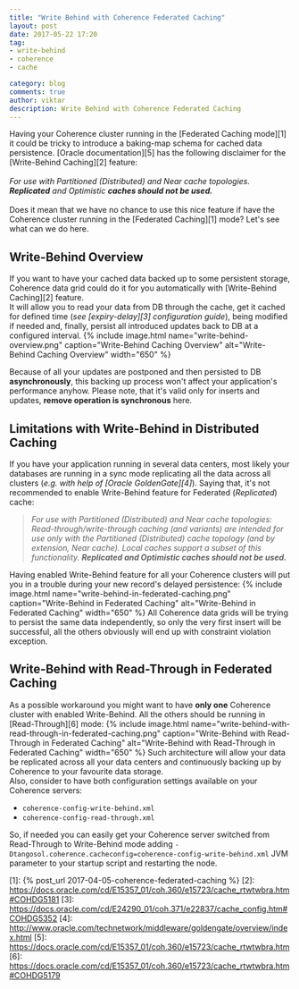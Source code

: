 ```yaml
---
title: "Write Behind with Coherence Federated Caching"
layout: post
date: 2017-05-22 17:20
tag:
- write-behind
- coherence
- cache

category: blog
comments: true
author: viktar
description: Write Behind with Coherence Federated Caching
---
```


Having your Coherence cluster running in the [Federated Caching mode][1]
it could be tricky to introduce a baking-map schema for cached data
persistence.
[Oracle documentation][5] has the following disclaimer for the [Write-Behind Caching][2] feature:<br/><br/>
*For use with Partitioned (Distributed) and Near cache topologies. **Replicated** and Optimistic **caches should not be used.***<br/><br/>
Does it mean that we have no chance to use this nice feature if have
the Coherence cluster running in the [Federated Caching][1] mode?
Let's see what can we do here.
<!--more-->

## Write-Behind Overview
If you want to have your cached data backed up to some persistent storage,
Coherence data grid could do it for you automatically with [Write-Behind Caching][2] feature.<br/>
It will allow you to read your data from DB through the cache,
get it cached for defined time (*see [expiry-delay][3] configuration guide*), being modified if needed and,
finally, persist all introduced updates back to DB at a configured interval.
{% include image.html name="write-behind-overview.png"
           caption="Write-Behind Caching Overview"
           alt="Write-Behind Caching Overview"
           width="650" %}

Because of all your updates are postponed and then persisted to DB **asynchronously**,
this backing up process won't affect your application's performance anyhow.
Please note, that it's valid only for inserts and updates, **remove operation is
synchronous** here.<br/>

## Limitations with Write-Behind in Distributed Caching
If you have your application running in several data centers, most likely
your databases are running in a sync mode replicating all the data across
all clusters (*e.g. with help of [Oracle GoldenGate][4]*).
Saying that, it's not recommended to enable Write-Behind feature for Federated
(*Replicated*) cache:
>*For use with Partitioned (Distributed) and Near cache topologies:
Read-through/write-through caching (and variants) are intended for use
only with the Partitioned (Distributed) cache topology (and by extension, Near cache).
Local caches support a subset of this functionality. **Replicated and Optimistic caches should not be used.***

Having enabled Write-Behind feature for all your Coherence clusters
will put you in a trouble during your new record's delayed persistence:
{% include image.html name="write-behind-in-federated-caching.png"
           caption="Write-Behind in Federated Caching"
           alt="Write-Behind in Federated Caching"
           width="650" %}
All Coherence data grids will be trying to persist the same data independently,
so only the very first insert will be successful, all the others
obviously will end up with constraint violation exception.

## Write-Behind with Read-Through in Federated Caching
As a possible workaround you might want to have **only one** Coherence
cluster with enabled Write-Behind. All the others should be running in
[Read-Through][6] mode:
{% include image.html name="write-behind-with-read-through-in-federated-caching.png"
           caption="Write-Behind with Read-Through in Federated Caching"
           alt="Write-Behind with Read-Through in Federated Caching"
           width="650" %}
Such architecture will allow your data be replicated across all your data centers
and continuously backing up by Coherence to your favourite data storage.<br/>
Also, consider to have both configuration settings available on your Coherence servers:
 * `coherence-config-write-behind.xml`
 * `coherence-config-read-through.xml`

So, if needed you can easily get your Coherence server switched from Read-Through
to Write-Behind mode adding `-Dtangosol.coherence.cacheconfig=coherence-config-write-behind.xml`
JVM parameter to your startup script and restarting the node.

[1]: {% post_url 2017-04-05-coherence-federated-caching %}
[2]: https://docs.oracle.com/cd/E15357_01/coh.360/e15723/cache_rtwtwbra.htm#COHDG5181
[3]: https://docs.oracle.com/cd/E24290_01/coh.371/e22837/cache_config.htm#COHDG5352
[4]: http://www.oracle.com/technetwork/middleware/goldengate/overview/index.html
[5]: https://docs.oracle.com/cd/E15357_01/coh.360/e15723/cache_rtwtwbra.htm
[6]: https://docs.oracle.com/cd/E15357_01/coh.360/e15723/cache_rtwtwbra.htm#COHDG5179
